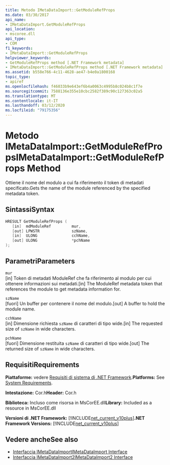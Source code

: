 ```yaml
---
title: Metodo IMetaDataImport::GetModuleRefProps
ms.date: 03/30/2017
api_name:
- IMetaDataImport.GetModuleRefProps
api_location:
- mscoree.dll
api_type:
- COM
f1_keywords:
- IMetaDataImport::GetModuleRefProps
helpviewer_keywords:
- GetModuleRefProps method [.NET Framework metadata]
- IMetaDataImport::GetModuleRefProps method [.NET Framework metadata]
ms.assetid: b558e766-4c11-4628-ae47-b4e0a1800168
topic_type:
- apiref
ms.openlocfilehash: f46033b9e643ef6b4a0063c4995b8c024b8c1f7e
ms.sourcegitcommit: 7588136e355e10cbc2582f389c90c127363c02a5
ms.translationtype: MT
ms.contentlocale: it-IT
ms.lasthandoff: 03/12/2020
ms.locfileid: "79175356"
---
```

# <a name="imetadataimportgetmodulerefprops-method"></a><span data-ttu-id="cec0f-102">Metodo IMetaDataImport::GetModuleRefProps</span><span class="sxs-lookup"><span data-stu-id="cec0f-102">IMetaDataImport::GetModuleRefProps Method</span></span>
<span data-ttu-id="cec0f-103">Ottiene il nome del modulo a cui fa riferimento il token di metadati specificato.</span><span class="sxs-lookup"><span data-stu-id="cec0f-103">Gets the name of the module referenced by the specified metadata token.</span></span>  
  
## <a name="syntax"></a><span data-ttu-id="cec0f-104">Sintassi</span><span class="sxs-lookup"><span data-stu-id="cec0f-104">Syntax</span></span>  
  
```cpp  
HRESULT GetModuleRefProps (  
   [in]  mdModuleRef         mur,  
   [out] LPWSTR              szName,
   [in]  ULONG               cchName,
   [out] ULONG               *pchName
);  
```  
  
## <a name="parameters"></a><span data-ttu-id="cec0f-105">Parametri</span><span class="sxs-lookup"><span data-stu-id="cec0f-105">Parameters</span></span>  
 `mur`  
 <span data-ttu-id="cec0f-106">[in] Token di metadati ModuleRef che fa riferimento al modulo per cui ottenere informazioni sui metadati.</span><span class="sxs-lookup"><span data-stu-id="cec0f-106">[in] The ModuleRef metadata token that references the module to get metadata information for.</span></span>  
  
 `szName`  
 <span data-ttu-id="cec0f-107">[fuori] Un buffer per contenere il nome del modulo.</span><span class="sxs-lookup"><span data-stu-id="cec0f-107">[out] A buffer to hold the module name.</span></span>  
  
 `cchName`  
 <span data-ttu-id="cec0f-108">[in] Dimensione richiesta `szName` di caratteri di tipo wide.</span><span class="sxs-lookup"><span data-stu-id="cec0f-108">[in] The requested size of `szName` in wide characters.</span></span>  
  
 `pchName`  
 <span data-ttu-id="cec0f-109">[fuori] Dimensione restituita `szName` di caratteri di tipo wide.</span><span class="sxs-lookup"><span data-stu-id="cec0f-109">[out] The returned size of `szName` in wide characters.</span></span>  
  
## <a name="requirements"></a><span data-ttu-id="cec0f-110">Requisiti</span><span class="sxs-lookup"><span data-stu-id="cec0f-110">Requirements</span></span>  
 <span data-ttu-id="cec0f-111">**Piattaforme:** vedere [Requisiti di sistema di .NET Framework](../../../../docs/framework/get-started/system-requirements.md).</span><span class="sxs-lookup"><span data-stu-id="cec0f-111">**Platforms:** See [System Requirements](../../../../docs/framework/get-started/system-requirements.md).</span></span>  
  
 <span data-ttu-id="cec0f-112">**Intestazione:** Cor.h</span><span class="sxs-lookup"><span data-stu-id="cec0f-112">**Header:** Cor.h</span></span>  
  
 <span data-ttu-id="cec0f-113">**Biblioteca:** Incluso come risorsa in MsCorEE.dll</span><span class="sxs-lookup"><span data-stu-id="cec0f-113">**Library:** Included as a resource in MsCorEE.dll</span></span>  
  
 <span data-ttu-id="cec0f-114">**Versioni di .NET Framework:** [!INCLUDE[net_current_v10plus](../../../../includes/net-current-v10plus-md.md)]</span><span class="sxs-lookup"><span data-stu-id="cec0f-114">**.NET Framework Versions:** [!INCLUDE[net_current_v10plus](../../../../includes/net-current-v10plus-md.md)]</span></span>  
  
## <a name="see-also"></a><span data-ttu-id="cec0f-115">Vedere anche</span><span class="sxs-lookup"><span data-stu-id="cec0f-115">See also</span></span>

- [<span data-ttu-id="cec0f-116">Interfaccia IMetaDataImport</span><span class="sxs-lookup"><span data-stu-id="cec0f-116">IMetaDataImport Interface</span></span>](../../../../docs/framework/unmanaged-api/metadata/imetadataimport-interface.md)
- [<span data-ttu-id="cec0f-117">Interfaccia IMetaDataImport2</span><span class="sxs-lookup"><span data-stu-id="cec0f-117">IMetaDataImport2 Interface</span></span>](../../../../docs/framework/unmanaged-api/metadata/imetadataimport2-interface.md)
